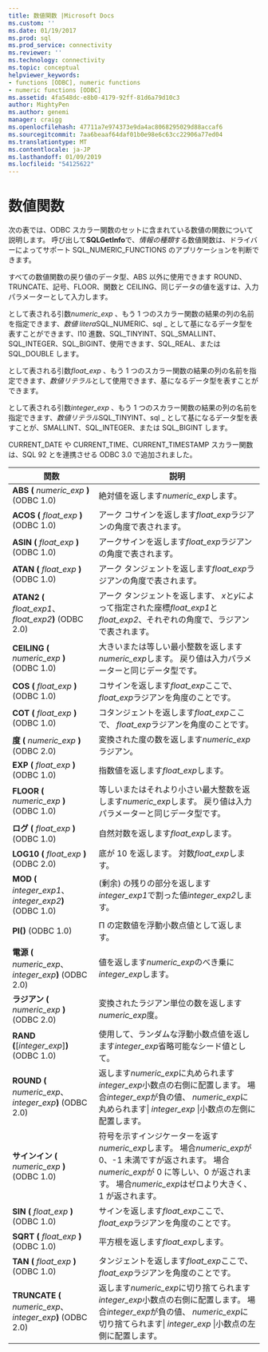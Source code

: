 ```yaml
---
title: 数値関数 |Microsoft Docs
ms.custom: ''
ms.date: 01/19/2017
ms.prod: sql
ms.prod_service: connectivity
ms.reviewer: ''
ms.technology: connectivity
ms.topic: conceptual
helpviewer_keywords:
- functions [ODBC], numeric functions
- numeric functions [ODBC]
ms.assetid: 4fa548dc-e8b0-4179-92ff-81d6a79d10c3
author: MightyPen
ms.author: genemi
manager: craigg
ms.openlocfilehash: 47711a7e974373e9da4ac8068295029d88accaf6
ms.sourcegitcommit: 7aa6beaaf64daf01b0e98e6c63cc22906a77ed04
ms.translationtype: MT
ms.contentlocale: ja-JP
ms.lasthandoff: 01/09/2019
ms.locfileid: "54125622"
---
```

# <a name="numeric-functions"></a>数値関数
次の表では、ODBC スカラー関数のセットに含まれている数値の関数について説明します。 呼び出して**SQLGetInfo**で、*情報の種類*する数値関数は、ドライバーによってサポート SQL_NUMERIC_FUNCTIONS のアプリケーションを判断できます。  
  
 すべての数値関数の戻り値のデータ型、ABS 以外に使用できます ROUND、TRUNCATE、記号、FLOOR、関数と CEILING、同じデータの値を返すは、入力パラメーターとして入力します。  
  
 として表される引数*numeric_exp* 、もう 1 つのスカラー関数の結果の列の名前を指定できます、*数値 litera*SQL_NUMERIC、sql _ として基になるデータ型を表すことができます、l10 進数、SQL_TINYINT、SQL_SMALLINT、SQL_INTEGER、SQL_BIGINT、使用できます、SQL_REAL、または SQL_DOUBLE します。  
  
 として表される引数*float_exp* 、もう 1 つのスカラー関数の結果の列の名前を指定できます、*数値リテラル*として使用できます、基になるデータ型を表すことができます。  
  
 として表される引数*integer_exp* 、もう 1 つのスカラー関数の結果の列の名前を指定できます、*数値リテラル*SQL_TINYINT、sql _ として基になるデータ型を表すことが、SMALLINT、SQL_INTEGER、または SQL_BIGINT します。  
  
 CURRENT_DATE や CURRENT_TIME、CURRENT_TIMESTAMP スカラー関数は、SQL 92 とを連携させる ODBC 3.0 で追加されました。  
  
|関数|説明|  
|--------------|-----------------|  
|**ABS (** _numeric_exp_ **)** (ODBC 1.0)|絶対値を返します*numeric_exp*します。|  
|**ACOS (** _float_exp_ **)** (ODBC 1.0)|アーク コサインを返します*float_exp*ラジアンの角度で表されます。|  
|**ASIN (** _float_exp_ **)** (ODBC 1.0)|アークサインを返します*float_exp*ラジアンの角度で表されます。|  
|**ATAN (** _float_exp_ **)** (ODBC 1.0)|アーク タンジェントを返します*float_exp*ラジアンの角度で表されます。|  
|**ATAN2 (** _float_exp1_、 _float_exp2_**)** (ODBC 2.0)|アーク タンジェントを返します、 *x*と*y*によって指定された座標*float_exp1*と*float_exp2*、それぞれの角度で、ラジアンで表されます。|  
|**CEILING (** _numeric_exp_ **)** (ODBC 1.0)|大きいまたは等しい最小整数を返します*numeric_exp*します。 戻り値は入力パラメーターと同じデータ型です。|  
|**COS (** _float_exp_ **)** (ODBC 1.0)|コサインを返します*float_exp*ここで、 *float_exp*ラジアンを角度のことです。|  
|**COT (** _float_exp_ **)** (ODBC 1.0)|コタンジェントを返します*float_exp*ここで、 *float_exp*ラジアンを角度のことです。|  
|**度 (** _numeric_exp_ **)** (ODBC 2.0)|変換された度の数を返します*numeric_exp*ラジアン。|  
|**EXP (** _float_exp_ **)** (ODBC 1.0)|指数値を返します*float_exp*します。|  
|**FLOOR (** _numeric_exp_ **)** (ODBC 1.0)|等しいまたはそれより小さい最大整数を返します*numeric_exp*します。 戻り値は入力パラメーターと同じデータ型です。|  
|**ログ (** _float_exp_ **)** (ODBC 1.0)|自然対数を返します*float_exp*します。|  
|**LOG10 (** _float_exp_ **)** (ODBC 2.0)|底が 10 を返します。 対数*float_exp*します。|  
|**MOD (** _integer_exp1_、 _integer_exp2_**)** (ODBC 1.0)|(剰余) の残りの部分を返します*integer_exp1*で割った値*integer_exp2*します。|  
|**PI()** (ODBC 1.0)|Π の定数値を浮動小数点値として返します。|  
|**電源 (** _numeric_exp_、 _integer_exp_**)** (ODBC 2.0)|値を返します*numeric_exp*のべき乗に*integer_exp*します。|  
|**ラジアン (** _numeric_exp_ **)** (ODBC 2.0)|変換されたラジアン単位の数を返します*numeric_exp*度。|  
|**RAND (**[*integer_exp*]**)** (ODBC 1.0)|使用して、ランダムな浮動小数点値を返します*integer_exp*省略可能なシード値として。|  
|**ROUND (** _numeric_exp_、 _integer_exp_**)** (ODBC 2.0)|返します*numeric_exp*に丸められます*integer_exp*小数点の右側に配置します。 場合*integer_exp*が負の値、 *numeric_exp*に丸められます&#124; *integer_exp* &#124;小数点の左側に配置します。|  
|**サインイン (** _numeric_exp_ **)** (ODBC 1.0)|符号を示すインジケーターを返す*numeric_exp*します。 場合*numeric_exp*が 0、-1 未満ですが返されます。 場合*numeric_exp*が 0 に等しい、0 が返されます。 場合*numeric_exp*はゼロより大きく、1 が返されます。|  
|**SIN (** _float_exp_ **)** (ODBC 1.0)|サインを返します*float_exp*ここで、 *float_exp*ラジアンを角度のことです。|  
|**SQRT (** _float_exp_ **)** (ODBC 1.0)|平方根を返します*float_exp*します。|  
|**TAN (** _float_exp_ **)** (ODBC 1.0)|タンジェントを返します*float_exp*ここで、 *float_exp*ラジアンを角度のことです。|  
|**TRUNCATE (** _numeric_exp_、 _integer_exp_**)** (ODBC 2.0)|返します*numeric_exp*に切り捨てられます*integer_exp*小数点の右側に配置します。 場合*integer_exp*が負の値、 *numeric_exp*に切り捨てられます&#124; *integer_exp* &#124;小数点の左側に配置します。|
